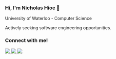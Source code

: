 ### Hi, I'm Nicholas Hioe 👋

University of Waterloo - Computer Science

Actively seeking software engineering opportunities.

### Connect with me!
<a href="https://www.linkedin.com/in/nicholas-hioe" target="_blank">
<img src="https://img.shields.io/badge/LinkedIn-0077B5?style=for-the-badge&logo=linkedin&logoColor=white" />
</a>
<a href="mailto:nicholas.hioe@gmail.com" target="_blank">
<img src="https://img.shields.io/badge/Gmail-D14836?style=for-the-badge&logo=gmail&logoColor=white" />
</a>
<a href="https://nicholashioe.com" target="_blank">
<img src="https://img.shields.io/badge/website-000000?style=for-the-badge&logo=About.me&logoColor=white" />
</a>
